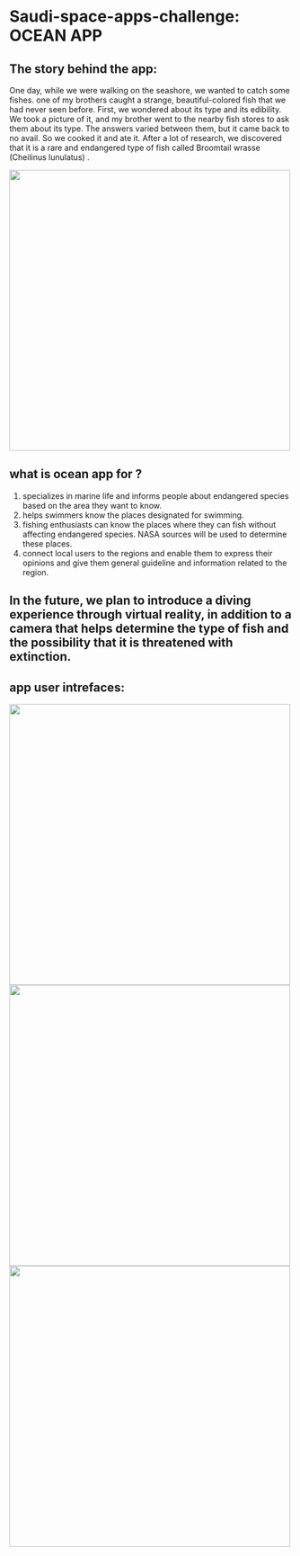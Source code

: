 # Saudi-space-apps-challenge: OCEAN APP
## The story behind the app:
One day, while we were walking on the seashore,  we wanted to catch some fishes. one of my brothers caught a strange, beautiful-colored fish that we had never seen before. 
First, we wondered about its type and its edibility. We took a picture of it, and my brother went to the nearby fish stores to ask them about its type. The answers varied between them, but it came back to no avail. So we cooked it and ate it.
After a lot of research, we discovered that it is a rare and endangered type of fish called Broomtail wrasse (Cheilinus lunulatus) .

<img src= "https://github.com/haandx/Saudi-space-apps-challenge/assets/142608001/a086cf35-1242-41bf-b729-b2e0383af3d4" width = "500">

## what is ocean app for ?
1. specializes in marine life and informs people about endangered species based on the area they want to know.
2. helps swimmers know the places designated for swimming.
3. fishing enthusiasts can know the places where they can fish without affecting endangered species. NASA sources will be used to determine these places.
4. connect local users to the regions and enable them to express their opinions and give them general guideline and information related to the region.

## In the future, we plan to introduce a diving experience through virtual reality, in addition to a camera that helps determine the type of fish and the possibility that it is threatened with extinction.

## app user intrefaces: 
<div>
  <img src= "https://github.com/haandx/Saudi-space-apps-challenge/assets/142608001/7cb20222-8670-4641-bc46-9d2eb52371c8" width = "500">
  <img src= "https://github.com/haandx/Saudi-space-apps-challenge/assets/142608001/176601b8-f6b9-4671-8daa-746d5d9d6aff" width = "500">
  <img src= "https://github.com/haandx/Saudi-space-apps-challenge/assets/142608001/9bf54795-0e8b-4a2f-843a-cbf4a3996df1" width = "500">
</div>


